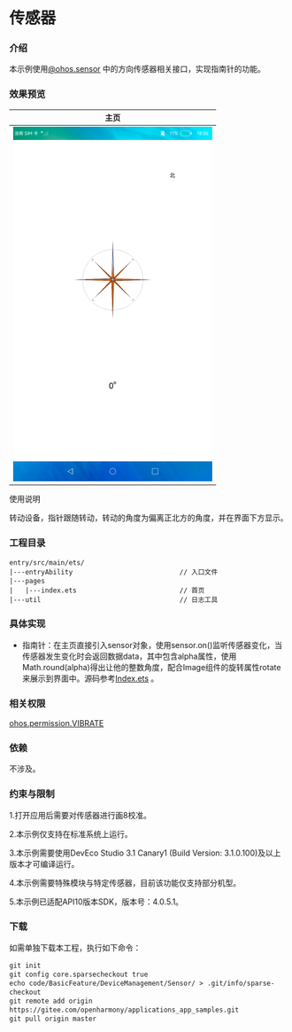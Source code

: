 # 传感器

### 介绍

本示例使用[@ohos.sensor](https://gitee.com/openharmony/docs/blob/master/zh-cn/application-dev/reference/apis/js-apis-sensor.md) 中的方向传感器相关接口，实现指南针的功能。

### 效果预览

|主页|
|---|
|![](./screenshots/device/sensor.png)|

使用说明

转动设备，指针跟随转动，转动的角度为偏离正北方的角度，并在界面下方显示。

### 工程目录
```
entry/src/main/ets/
|---entryAbility                           // 入口文件
|---pages
|   |---index.ets                          // 首页
|---util                                   // 日志工具
```

### 具体实现

* 指南针：在主页直接引入sensor对象，使用sensor.on()监听传感器变化，当传感器发生变化时会返回数据data，其中包含alpha属性，使用
Math.round(alpha)得出让他的整数角度，配合Image组件的旋转属性rotate来展示到界面中。源码参考[Index.ets](https://gitee.com/openharmony/applications_app_samples/blob/master/code/BasicFeature/DeviceManagement/Sensor/entry/src/main/ets/pages/Index.ets) 。

### 相关权限

[ohos.permission.VIBRATE](https://gitee.com/openharmony/docs/blob/master/zh-cn/application-dev/security/permission-list.md)

### 依赖

不涉及。

### 约束与限制

1.打开应用后需要对传感器进行画8校准。

2.本示例仅支持在标准系统上运行。

3.本示例需要使用DevEco Studio 3.1 Canary1 (Build Version: 3.1.0.100)及以上版本才可编译运行。

4.本示例需要特殊模块与特定传感器，目前该功能仅支持部分机型。

5.本示例已适配API10版本SDK，版本号：4.0.5.1。

### 下载

如需单独下载本工程，执行如下命令：

```
git init
git config core.sparsecheckout true
echo code/BasicFeature/DeviceManagement/Sensor/ > .git/info/sparse-checkout
git remote add origin https://gitee.com/openharmony/applications_app_samples.git
git pull origin master
```

